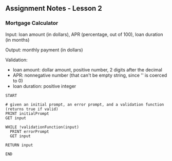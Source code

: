 ## Assignment Notes - Lesson 2 ##

### Mortgage Calculator ###

Input: loan amount (in dollars), APR (percentage, out of 100), loan duration (in months)

Output: monthly payment (in dollars)

Validation:

- loan amount: dollar amount, positive number, 2 digits after the decimal
- APR: nonnegative number (that can't be empty string, since '' is coerced to 0)
- loan duration: positive integer

```
START

# given an initial prompt, an error prompt, and a validation function (returns true if valid)
PRINT initialPrompt
GET input

WHILE !validationFunction(input)
  PRINT errorPrompt
  GET input

RETURN input

END
```